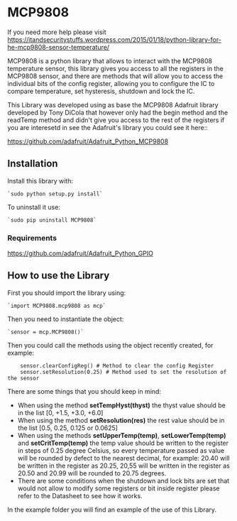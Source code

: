 # MCP9808

If you need more help please visit https://itandsecuritystuffs.wordpress.com/2015/01/18/python-library-for-he-mcp9808-sensor-temperature/

MCP9808 is a python library that allows to interact with the MCP9808
temperature sensor, this library gives you access to all the registers
in the MCP9808 sensor, and there are methods that will allow you to access
the individual bits of the config register, allowing you to configure the IC
to compare temperature, set hysteresis, shutdown and lock the IC.

This Library was developed using as base the MCP9808 Adafruit library developed by Tony DiCola
that however only had the begin method and the readTemp method and didn't give you access to the
rest of the registers if you are interesetd in see the Adafruit's library you could see it here::

https://github.com/adafruit/Adafruit_Python_MCP9808


## Installation

Install this library with:

    `sudo python setup.py install`
    
To uninstall it use:

	`sudo pip uninstall MCP9808`

### Requirements

https://github.com/adafruit/Adafruit_Python_GPIO


## How to use the Library

First you should import the library using:

    `import MCP9808.mcp9808 as mcp`

Then you need to instantiate the object:

    `sensor = mcp.MCP9808()`
    
Then you could call the methods using the object recently created, for example:
```
    sensor.clearConfigReg() # Method to clear the config Register
    sensor.setResolution(0.25) # Method used to set the resolution of the sensor
```
There are some things that you should keep in mind:

- When using the method **setTempHyst(thyst)** the thyst value should be in the list [0, +1.5, +3.0, +6.0]
- When using the method **setResolution(res)** the rest value should be in the list [0.5, 0.25, 0.125 or 0.0625]
- When using the methods **setUpperTemp(temp)**, **setLowerTemp(temp)** and **setCritTemp(temp)** 
the temp value should be written to the register in steps of 0.25 degree Celsius, so every temperature passed as value
will be rounded by defect to the nearest decimal, for example: 20.40 will be written in the register as 20.25,
20,55 will be written in the register as 20.50 and 20.99 will be rounded to 20.75 degrees.
- There are some conditions when the shutdown and lock bits are set that would not allow to modify some registers or bit inside register
please refer to the Datasheet to see how it works.

In the example folder you will find an example of the use of this Library.

